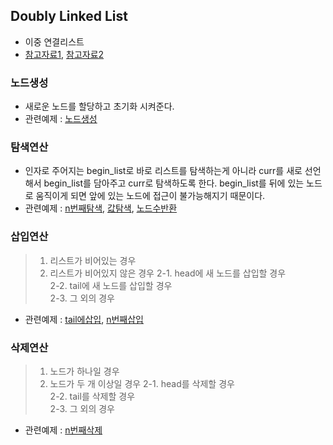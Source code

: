 ## Doubly Linked List
- 이중 연결리스트
- [참고자료1](https://blog.naver.com/beaqon/221240197476), [참고자료2](https://blog.naver.com/hy6219/22166952640)

### 노드생성
- 새로운 노드를 할당하고 초기화 시켜준다. 
- 관련예제 : [노드생성](./create_elem.c)

### 탐색연산
- 인자로 주어지는 begin_list로 바로 리스트를 탐색하는게 아니라 curr를 새로 선언해서 begin_list를 담아주고 curr로 탐색하도록 한다. begin_list를 뒤에 있는 노드로 움직이게 되면 앞에 있는 노드에 접근이 불가능해지기 때문이다.
- 관련예제 : [n번째탐색](./list_get.c), [값탐색](list_find.c), [노드수반환](./list_size.c)

### 삽입연산
> 1. 리스트가 비어있는 경우
> 2. 리스트가 비어있지 않은 경우
>  2-1. head에 새 노드를 삽입할 경우<br>
>  2-2. tail에 새 노드를 삽입할 경우<br>
>  2-3. 그 외의 경우
- 관련예제 : [tail에삽입](./list_add1.c), [n번째삽입](./list_add.c)

### 삭제연산
> 1. 노드가 하나일 경우
> 2. 노드가 두 개 이상일 경우
>  2-1. head를 삭제할 경우<br>
>  2-2. tail를 삭제할 경우<br>
>  2-3. 그 외의 경우
- 관련예제 : [n번째삭제](./list_remove.c)
